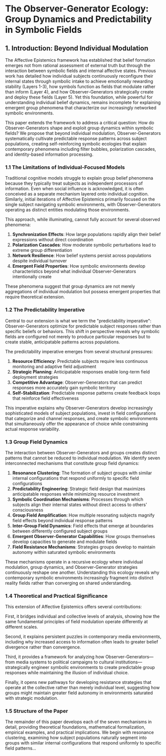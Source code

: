 # The Observer-Generator Ecology: Group Dynamics and Predictability in Symbolic Fields

## 1. Introduction: Beyond Individual Modulation

The Affective Epistemics framework has established that belief formation emerges not from rational assessment of external truth but through the interaction between symbolic fields and internal affective states. Previous work has detailed how individual subjects continuously reconfigure their internal states through symbolic intake to achieve emotionally rewarding stability (Layers 1-3), how symbols function as fields that modulate rather than inform (Layer 4), and how Observer-Generators strategically create and deploy these fields (Layer 5). Yet this foundation, while powerful for understanding individual belief dynamics, remains incomplete for explaining emergent group phenomena that characterize our increasingly networked symbolic environments.

This paper extends the framework to address a critical question: How do Observer-Generators shape and exploit group dynamics within symbolic fields? We propose that beyond individual modulation, Observer-Generators systematically cultivate predictable response patterns across subject populations, creating self-reinforcing symbolic ecologies that explain contemporary phenomena including filter bubbles, polarization cascades, and identity-based information processing.

### 1.1 The Limitations of Individual-Focused Models

Traditional cognitive models struggle to explain group belief phenomena because they typically treat subjects as independent processors of information. Even when social influence is acknowledged, it is often conceived as a separate mechanism layered onto individual cognition. Similarly, initial iterations of Affective Epistemics primarily focused on the single subject navigating symbolic environments, with Observer-Generators operating as distinct entities modulating those environments.

This approach, while illuminating, cannot fully account for several observed phenomena:

1. **Synchronization Effects**: How large populations rapidly align their belief expressions without direct coordination
2. **Polarization Cascades**: How moderate symbolic perturbations lead to extreme group differentiation
3. **Network Resilience**: How belief systems persist across populations despite individual turnover
4. **Emergent Field Properties**: How symbolic environments develop characteristics beyond what individual Observer-Generators intentionally create

These phenomena suggest that group dynamics are not merely aggregations of individual modulation but possess emergent properties that require theoretical extension.

### 1.2 The Predictability Imperative

Central to our extension is what we term the "predictability imperative": Observer-Generators optimize for predictable subject responses rather than specific beliefs or behaviors. This shift in perspective reveals why symbolic fields are configured not merely to produce particular responses but to create stable, anticipatable patterns across populations.

The predictability imperative emerges from several structural pressures:

1. **Resource Efficiency**: Predictable subjects require less continuous monitoring and adaptive field adjustment
2. **Strategic Planning**: Anticipatable responses enable long-term field deployment strategies
3. **Competitive Advantage**: Observer-Generators that can predict responses more accurately gain symbolic territory
4. **Self-Stabilization**: Predictable response patterns create feedback loops that reinforce field effectiveness

This imperative explains why Observer-Generators develop increasingly sophisticated models of subject populations, invest in field configurations that categorize and channel responses, and create symbolic environments that simultaneously offer the appearance of choice while constraining actual response variability.

### 1.3 Group Field Dynamics

The interaction between Observer-Generators and groups creates distinct patterns that cannot be reduced to individual modulation. We identify seven interconnected mechanisms that constitute group field dynamics:

1. **Resonance Clustering**: The formation of subject groups with similar internal configurations that respond uniformly to specific field configurations
2. **Predictability Engineering**: Strategic field design that maximizes anticipatable responses while minimizing resource investment
3. **Symbolic Coordination Mechanisms**: Processes through which subjects align their internal states without direct access to others' consciousness
4. **Group Field Amplification**: How multiple resonating subjects magnify field effects beyond individual response patterns
5. **Inter-Group Field Dynamics**: Field effects that emerge at boundaries between differently configured subject groups
6. **Emergent Observer-Generator Capabilities**: How groups themselves develop capacities to generate and modulate fields
7. **Field Resistance Mechanisms**: Strategies groups develop to maintain autonomy within saturated symbolic environments

These mechanisms operate in a recursive ecology where individual modulation, group dynamics, and Observer-Generator strategies continuously reshape one another. Understanding this ecology reveals why contemporary symbolic environments increasingly fragment into distinct reality fields rather than converging on shared understanding.

### 1.4 Theoretical and Practical Significance

This extension of Affective Epistemics offers several contributions:

First, it bridges individual and collective levels of analysis, showing how the same fundamental principles of field modulation operate differently at different scales.

Second, it explains persistent puzzles in contemporary media environments, including why increased access to information often leads to greater belief divergence rather than convergence.

Third, it provides a framework for analyzing how Observer-Generators—from media systems to political campaigns to cultural institutions—strategically engineer symbolic environments to create predictable group responses while maintaining the illusion of individual choice.

Finally, it opens new pathways for developing resistance strategies that operate at the collective rather than merely individual level, suggesting how groups might maintain greater field autonomy in environments saturated with strategic modulation.

### 1.5 Structure of the Paper

The remainder of this paper develops each of the seven mechanisms in detail, providing theoretical foundations, mathematical formalization, empirical examples, and practical implications. We begin with resonance clustering, examining how subject populations naturally segment into groups with similar internal configurations that respond uniformly to specific field patterns...​​​​​​​​​​​​​​​​